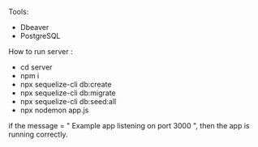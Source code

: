 Tools:
- Dbeaver
- PostgreSQL

How to run server :
- cd server
- npm i
- npx sequelize-cli db:create
- npx sequelize-cli db:migrate
- npx sequelize-cli db:seed:all
- npx nodemon app.js

if the message = " Example app listening on port 3000 ", then the app is running correctly.